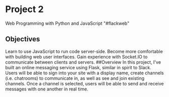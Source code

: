 # Project 2

Web Programming with Python and JavaScript
"#flackweb"

## Objectives
Learn to use JavaScript to run code server-side.
Become more comfortable with building web user interfaces.
Gain experience with Socket.IO to communicate between clients and servers.
##Overview
In this project, I've built an online messaging service using Flask, similar in spirit to Slack. Users
will be able to sign into your site with a display name, create channels (i.e. chatrooms) to
communicate in, as well as see and join existing channels. Once a channel is selected, users will
be able to send and receive messages with one another in real time.
